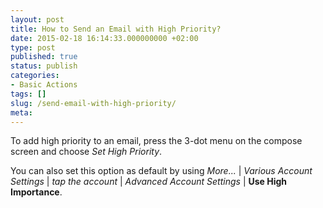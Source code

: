 ```yaml
---
layout: post
title: How to Send an Email with High Priority?
date: 2015-02-18 16:14:33.000000000 +02:00
type: post
published: true
status: publish
categories:
- Basic Actions
tags: []
slug: /send-email-with-high-priority/
meta:
---
```


To add high priority to an email, press the 3-dot menu on the compose screen and choose *Set High Priority*.

You can also set this option as default by using *More...* \| *Various Account Settings* \| *tap the account* \| *Advanced Account Settings* \| **Use High Importance**.